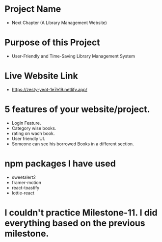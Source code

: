 # Project Name
- Next Chapter (A Library Management Website)  
# Purpose of this Project
- User-Friendly and Time-Saving Library Management System
# Live Website Link
- https://zesty-yeot-1e7e19.netlify.app/
#  5 features of your website/project.
- Login Feature.    
- Category wise books.
- rating on wach book.  
- User friendly UI.
- Someone can see his borrowed Books in a different section.
#  npm packages I have used
- sweetalert2
- framer-motion
- react-toastify
- lottie-react

# I couldn't practice Milestone-11. I did everything based on the previous milestone.

